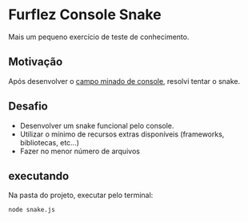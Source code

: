 
# Furflez Console Snake

Mais um pequeno exercício de teste de conhecimento.

## Motivação
Após desenvolver o [campo minado de console](https://github.com/furflez/console-mine-sweeper), resolvi tentar o snake.

## Desafio

 - Desenvolver um snake funcional pelo console.
 - Utilizar o mínimo de recursos extras disponíveis (frameworks, bibliotecas, etc...)
 - Fazer no menor número de arquivos
 
## executando

Na pasta do projeto, executar pelo terminal:

    node snake.js